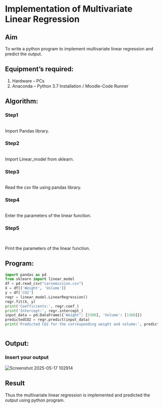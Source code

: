 # Implementation of Multivariate Linear Regression
## Aim
To write a python program to implement multivariate linear regression and predict the output.
## Equipment’s required:
1.	Hardware – PCs
2.	Anaconda – Python 3.7 Installation / Moodle-Code Runner
## Algorithm:
### Step1
<br>
Import Pandas library.

### Step2
<br>
Import Linear_model from sklearn.

### Step3
<br>
Read the csv file using pandas library.

### Step4
<br>
Enter the parameters of the linear function.


### Step5
<br>

Print the parameters of the linear function.

## Program:
```python
import pandas as pd
from sklearn import linear_model
df = pd.read_csv("carsemission.csv")
X = df[['Weight', 'Volume']]
y = df['CO2']
regr = linear_model.LinearRegression()
regr.fit(X, y)
print('Coefficients:', regr.coef_)
print('Intercept:', regr.intercept_)
input_data = pd.DataFrame({'Weight': [3300], 'Volume': [1300]})
predictedCO2 = regr.predict(input_data)
print('Predicted CO2 for the corresponding weight and volume:', predictedCO2)



```
## Output:
### Insert your output
![Screenshot 2025-05-17 102914](https://github.com/user-attachments/assets/e5adb439-25f8-4f56-98f7-b705ccb72de8)
<br>

## Result
Thus the multivariate linear regression is implemented and predicted the output using python program.
